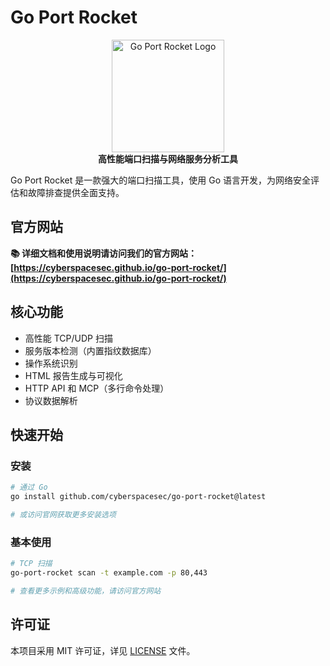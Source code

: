 # Go Port Rocket

<p align="center">
  <img src="website/img/logo.png" alt="Go Port Rocket Logo" width="180">
  <br>
  <b>高性能端口扫描与网络服务分析工具</b>
</p>

Go Port Rocket 是一款强大的端口扫描工具，使用 Go 语言开发，为网络安全评估和故障排查提供全面支持。

## 官方网站

**📚 详细文档和使用说明请访问我们的官方网站：[https://cyberspacesec.github.io/go-port-rocket/](https://cyberspacesec.github.io/go-port-rocket/)**

## 核心功能

- 高性能 TCP/UDP 扫描
- 服务版本检测（内置指纹数据库）
- 操作系统识别
- HTML 报告生成与可视化
- HTTP API 和 MCP（多行命令处理）
- 协议数据解析

## 快速开始

### 安装

```bash
# 通过 Go
go install github.com/cyberspacesec/go-port-rocket@latest

# 或访问官网获取更多安装选项
```

### 基本使用

```bash
# TCP 扫描
go-port-rocket scan -t example.com -p 80,443

# 查看更多示例和高级功能，请访问官方网站
```

## 许可证

本项目采用 MIT 许可证，详见 [LICENSE](LICENSE) 文件。 